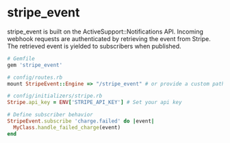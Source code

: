 stripe_event
============

stripe_event is built on the ActiveSupport::Notifications API. Incoming webhook requests are authenticated by retrieving the event from Stripe. The retrieved event is yielded to subscribers when published.

```ruby
# Gemfile
gem 'stripe_event'
```

```ruby
# config/routes.rb
mount StripeEvent::Engine => "/stripe_event" # or provide a custom path
```

```ruby
# config/initializers/stripe.rb
Stripe.api_key = ENV['STRIPE_API_KEY'] # Set your api key

# Define subscriber behavior
StripeEvent.subscribe 'charge.failed' do |event|
  MyClass.handle_failed_charge(event)
end
```

